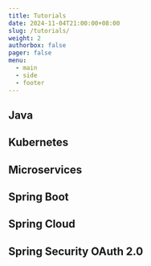 ```yaml
---
title: Tutorials
date: 2024-11-04T21:00:00+08:00
slug: /tutorials/
weight: 2
authorbox: false
pager: false
menu:
  - main
  - side
  - footer
---
```


## Java

## Kubernetes

## Microservices

## Spring Boot

## Spring Cloud

## Spring Security OAuth 2.0